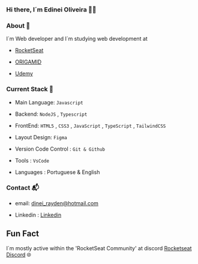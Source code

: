 ### Hi there, I´m Edinei Oliveira :technologist:

### About :necktie: 
I´m Web developer and I´m studying web development at

- [RocketSeat](https://www.rocketseat.com.br/)
 
- [ORIGAMID](https://www.origamid.com/)
 
- [Udemy](https://www.udemy.com/)

### Current Stack :pushpin:
- Main Language: `Javascript`

- Backend: `NodeJS` , `Typescript`

- FrontEnd: `HTML5` , `CSS3` , `JavaScript` , `TypeScript` , `TailwindCSS`

- Layout Design: `Figma`

- Version Code Control : `Git & Github`

- Tools : `VsCode`

- Languages : Portuguese & English

### Contact 📬
- email: dinei_rayden@hotmail.com

- Linkedin : [Linkedin](https://www.linkedin.com/in/eddieksh)
## Fun Fact 

I´m mostly active within the 'RocketSeat Community' at discord [Rocketseat Discord](https://discord.com/invite/rocketseat/) :globe_with_meridians:


